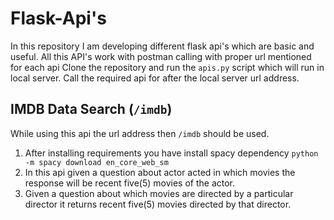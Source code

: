 # Flask-Api's
In this repository I am developing different flask api's which are basic and useful.
All this API's work with postman calling with proper url mentioned for each api
Clone the repository and run the `apis.py` script which will run in local server. Call the required api for after the local server url address.

## IMDB Data Search (`/imdb`) 
While using this api the url address then `/imdb` should be used. 
  1. After installing requirements you have install spacy dependency `python -m spacy download en_core_web_sm`
  2. In this api given a question about actor acted in which movies the response will be recent five(5) movies of the actor.
  3. Given a question about which movies are directed by a particular director it returns recent five(5) movies directed by that director.
  
  
